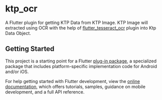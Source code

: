 # ktp_ocr

A Flutter plugin for getting KTP Data from KTP Image. 
KTP Image will extracted using OCR with the help of [flutter_tesseract_ocr](https://pub.dev/packages/flutter_tesseract_ocr) plugin into Ktp Data Object.

## Getting Started

This project is a starting point for a Flutter
[plug-in package](https://flutter.dev/developing-packages/),
a specialized package that includes platform-specific implementation code for
Android and/or iOS.

For help getting started with Flutter development, view the
[online documentation](https://flutter.dev/docs), which offers tutorials,
samples, guidance on mobile development, and a full API reference.

